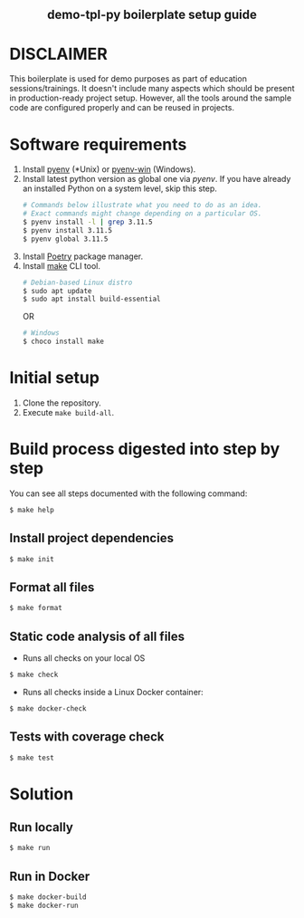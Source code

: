 <h2 align="center">demo-tpl-py boilerplate setup guide</h2>

# DISCLAIMER
This boilerplate is used for demo purposes as part of education sessions/trainings. It doesn't include many aspects which should be present in production-ready project setup. However, all the tools around the sample code are configured properly and can be reused in projects.
# Software requirements
1. Install [pyenv](https://github.com/pyenv/pyenv) (*Unix) or [pyenv-win](https://github.com/pyenv-win/pyenv-win) (Windows).
2. Install latest python version as global one via _pyenv_. If you have already an installed Python on a system level, skip this step.
   ```bash
   # Commands below illustrate what you need to do as an idea.
   # Exact commands might change depending on a particular OS.
   $ pyenv install -l | grep 3.11.5
   $ pyenv install 3.11.5
   $ pyenv global 3.11.5
   ```
3. Install [Poetry](https://python-poetry.org/docs/) package manager.
4. Install [make](https://www.gnu.org/software/make/) CLI tool.
   ```bash
   # Debian-based Linux distro
   $ sudo apt update
   $ sudo apt install build-essential
   ```
   OR
   ```powershell
   # Windows
   $ choco install make
   ```
# Initial setup
1. Clone the repository.
2. Execute ```make build-all```.
# Build process digested into step by step
You can see all steps documented with the following command:
```bash
$ make help
```
## Install project dependencies
```bash
$ make init
```
## Format all files
```bash
$ make format
```
## Static code analysis of all files
* Runs all checks on your local OS
```bash
$ make check
```
* Runs all checks inside a Linux Docker container:
```bash
$ make docker-check
```
## Tests with coverage check
```bash
$ make test
```
# Solution
## Run locally
```bash
$ make run
```
## Run in Docker
```bash
$ make docker-build
$ make docker-run
```
